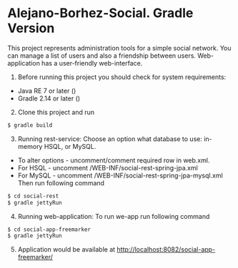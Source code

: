 # Alejano-Borhez-Social. Gradle Version
This project represents administration tools for a simple social network.
You can manage a list of users and also a friendship between users.
Web-application has a user-friendly web-interface.

1. Before running this project you should check for system requirements:
* Java RE 7 or later ()
* Gradle 2.14 or later ()

2. Clone this project and run
```sh
$ gradle build
```

3. Running rest-service: 
 Choose an option what database to use: in-memory HSQL, or MySQL.
* To alter options - uncomment/comment required row in web.xml.
* For HSQL - uncomment <param-value>/WEB-INF/social-rest-spring-jpa.xml</param-value>
* For MySQL - uncomment <param-value>/WEB-INF/social-rest-spring-jpa-mysql.xml</param-value>
 Then run following command
```sh
$ cd social-rest
$ gradle jettyRun
```

4. Running web-application:
To run we-app run following command
```sh
$ cd social-app-freemarker
$ gradle jettyRun
```

5. Application would be available at [http://localhost:8082/social-app-freemarker/](http://localhost:8082/social-app-freemarker/) 
